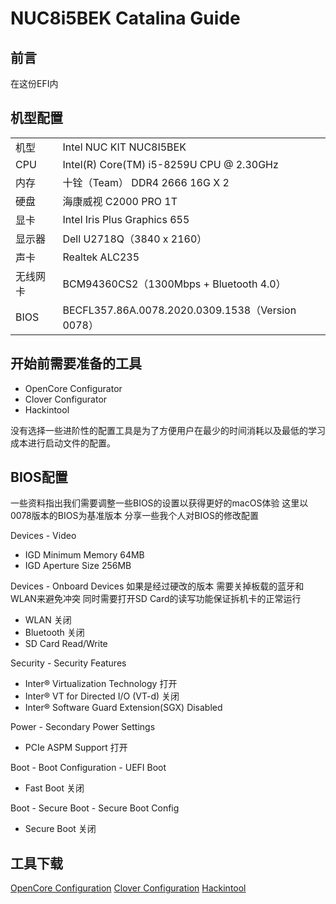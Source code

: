 

# NUC8i5BEK Catalina Guide

## 前言
在这份EFI内

## 机型配置

<table>
   <tr>
        <td>机型</td>
        <td>Intel NUC KIT NUC8I5BEK</td>
   </tr>
   <tr>
        <td>CPU</td>
        <td>Intel(R) Core(TM) i5-8259U CPU @ 2.30GHz</td>
   </tr>
   <tr>
        <td>内存</td>
        <td>十铨（Team） DDR4 2666 16G X 2</td>
   </tr>
   <tr>
        <td>硬盘</td>
        <td>海康威视 C2000 PRO 1T</td>
   </tr>
   <tr>
        <td>显卡</td>
        <td>Intel Iris Plus Graphics 655</td>
   </tr>
   <tr>
        <td>显示器</td>
        <td>Dell U2718Q（3840 x 2160）</td>
   </tr>
   <tr>
        <td>声卡</td>
        <td>Realtek ALC235</td>
   </tr>
   <tr>
        <td>无线网卡</td>
        <td>BCM94360CS2（1300Mbps + Bluetooth 4.0）</td>
   </tr>
   <tr>
        <td>BIOS</td>
        <td>BECFL357.86A.0078.2020.0309.1538（Version 0078）</td>
   </tr>
</table>

## 开始前需要准备的工具
* OpenCore Configurator
* Clover Configurator
* Hackintool

没有选择一些进阶性的配置工具是为了方便用户在最少的时间消耗以及最低的学习成本进行启动文件的配置。

## BIOS配置
一些资料指出我们需要调整一些BIOS的设置以获得更好的macOS体验
这里以0078版本的BIOS为基准版本 分享一些我个人对BIOS的修改配置

Devices - Video
- IGD Minimum Memory 64MB
- IGD Aperture Size 256MB

Devices - Onboard Devices 
如果是经过硬改的版本 需要关掉板载的蓝牙和WLAN来避免冲突 同时需要打开SD Card的读写功能保证拆机卡的正常运行

- WLAN 关闭
- Bluetooth 关闭
- SD Card Read/Write

Security - Security Features
- Inter® Virtualization Technology 打开
- Inter® VT for Directed I/O (VT-d) 关闭
- Inter® Software Guard Extension(SGX) Disabled

Power - Secondary Power Settings
- PCIe ASPM Support 打开

Boot - Boot Configuration - UEFI Boot
- Fast Boot 关闭

Boot - Secure Boot - Secure Boot Config
- Secure Boot 关闭

## 工具下载
[OpenCore Configuration](https://mackie100projects.altervista.org/apps/opencoreconf/download-new-build.php?version=last)
[Clover Configuration](https://mackie100projects.altervista.org/apps/cloverconf/download-new-build.php?version=global)
[Hackintool](https://github.com/headkaze/Hackintool/releases/latest/download/Hackintool.zip)
